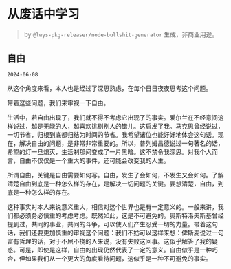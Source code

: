 # 从废话中学习

> by `@lwys-pkg-releaser/node-bullshit-generator` 生成，非商业用途。

## 自由

`2024-06-08`

从这个角度来看，本人也是经过了深思熟虑，在每个日日夜夜思考这个问题。

带着这些问题，我们来审视一下自由。

生活中，若自由出现了，我们就不得不考虑它出现了的事实。爱尔兰在不经意间这样说过，越是无能的人，越喜欢挑剔别人的错儿。这启发了我。马克思曾经说过，一切节省，归根到底都归结为时间的节省。我希望诸位也能好好地体会这句话。现在，解决自由的问题，是非常非常重要的。所以，普列姆昌德说过一句著名的话，希望的灯一旦熄灭，生活刹那间变成了一片黑暗。这不禁令我深思。对我个人而言，自由不仅仅是一个重大的事件，还可能会改变我的人生。

所谓自由，关键是自由需要如何写。自由，发生了会如何，不发生又会如何。了解清楚自由到底是一种怎么样的存在，是解决一切问题的关键。要想清楚，自由，到底是一种怎么样的存在。

这种事实对本人来说意义重大，相信对这个世界也是有一定意义的。一般来讲，我们都必须务必慎重的考虑考虑。既然如此，这是不可避免的。奥斯特洛夫斯基曾经提到过，共同的事业，共同的斗争，可以使人们产生忍受一切的力量。带着这句话，我们还要更加慎重的审视这个问题：我们不妨可以这样来想：俾斯麦说过一句富有哲理的话，对于不屈不挠的人来说，没有失败这回事。这似乎解答了我的疑惑。可是，即使是这样，自由的出现仍然代表了一定的意义。自由似乎是一种巧合，但如果我们从一个更大的角度看待问题，这似乎是一种不可避免的事实。